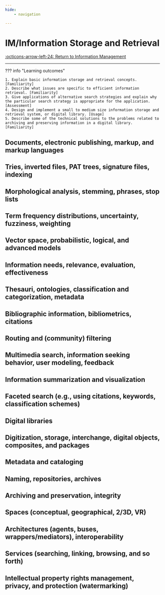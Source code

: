 ```yaml
---
hide:
    - navigation

---
```


# IM/Information Storage and Retrieval

[:octicons-arrow-left-24: Return to Information Management](/Bodies-of-Knowledge/Information-Management/)

---

??? info "Learning outcomes"

    1. Explain basic information storage and retrieval concepts. [Familiarity]
    2. Describe what issues are specific to efficient information retrieval. [Familiarity]
    3. Give applications of alternative search strategies and explain why the particular search strategy is appropriate for the application. [Assessment]
    4. Design and implement a small to medium size information storage and retrieval system, or digital library. [Usage]
    5. Describe some of the technical solutions to the problems related to archiving and preserving information in a digital library. [Familiarity]

## Documents, electronic publishing, markup, and markup languages

## Tries, inverted files, PAT trees, signature files, indexing

## Morphological analysis, stemming, phrases, stop lists

## Term frequency distributions, uncertainty, fuzziness, weighting

## Vector space, probabilistic, logical, and advanced models

## Information needs, relevance, evaluation, effectiveness

## Thesauri, ontologies, classification and categorization, metadata

## Bibliographic information, bibliometrics, citations

## Routing and (community) filtering

## Multimedia search, information seeking behavior, user modeling, feedback

## Information summarization and visualization

## Faceted search (e.g., using citations, keywords, classification schemes)

## Digital libraries

## Digitization, storage, interchange, digital objects, composites, and packages

## Metadata and cataloging

## Naming, repositories, archives

## Archiving and preservation, integrity

## Spaces (conceptual, geographical, 2/3D, VR)

## Architectures (agents, buses, wrappers/mediators), interoperability

## Services (searching, linking, browsing, and so forth)

## Intellectual property rights management, privacy, and protection (watermarking)
